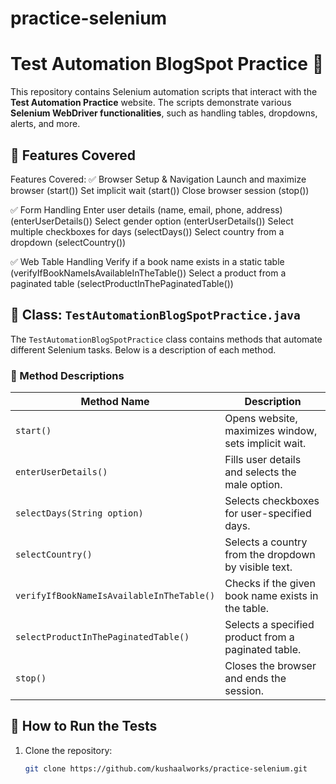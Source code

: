 # practice-selenium
# Test Automation BlogSpot Practice 🚀
This repository contains Selenium automation scripts that interact with the **Test Automation Practice** website. The scripts demonstrate various **Selenium WebDriver functionalities**, such as handling tables, dropdowns, alerts, and more.

## 📌 Features Covered
Features Covered:
✅ Browser Setup & Navigation
Launch and maximize browser (start())
Set implicit wait (start())
Close browser session (stop())

✅ Form Handling
Enter user details (name, email, phone, address) (enterUserDetails())
Select gender option (enterUserDetails())
Select multiple checkboxes for days (selectDays())
Select country from a dropdown (selectCountry())

✅ Web Table Handling
Verify if a book name exists in a static table (verifyIfBookNameIsAvailableInTheTable())
Select a product from a paginated table (selectProductInThePaginatedTable())

## 📂 Class: `TestAutomationBlogSpotPractice.java`
The `TestAutomationBlogSpotPractice` class contains methods that automate different Selenium tasks. Below is a description of each method.

### **🔹 Method Descriptions**

| Method Name                         				| Description 										  	|
|---------------------------						|-------------											|
| `start()`                   						| Opens website, maximizes window, sets implicit wait.	|
| `enterUserDetails()`                 				| Fills user details and selects the male option. 	  	|
| `selectDays(String option)` 						| Selects checkboxes for user-specified days. 		  	|
| `selectCountry()`                       			| Selects a country from the dropdown by visible text.	|
| `verifyIfBookNameIsAvailableInTheTable()`       	| Checks if the given book name exists in the table.  	|
| `selectProductInThePaginatedTable()`             	| Selects a specified product from a paginated table. 	|
| `stop()`             								| Closes the browser and ends the session. 			  	|


## 🔧 How to Run the Tests
1. Clone the repository:  
   ```bash
   git clone https://github.com/kushaalworks/practice-selenium.git

